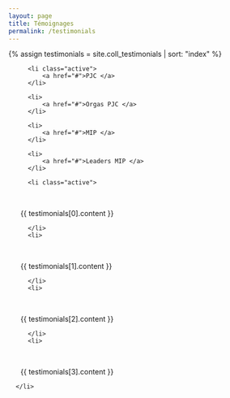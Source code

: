 ```yaml
---
layout: page
title: Témoignages
permalink: /testimonials
---
```

{% assign testimonials = site.coll_testimonials | sort: "index" %}


<ul class="tab" data-tab="47e7fac6-28a7-4470-a67b-1e7406c42f73" data-name="temoignages">
  
      <li class="active">
          <a href="#">PJC </a>
      </li>
  
      <li>
          <a href="#">Orgas PJC </a>
      </li>
  
      <li>
          <a href="#">MIP </a>
      </li>
  
      <li>
          <a href="#">Leaders MIP </a>
      </li>
  
</ul>
<ul class="tab-content" id="47e7fac6-28a7-4470-a67b-1e7406c42f73" data-name="temoignages">
  
      <li class="active">
<br/>

{{ testimonials[0].content }}

      </li>
      <li>
<br/>

{{ testimonials[1].content }}

      </li>
      <li>
<br/>

{{ testimonials[2].content }}

      </li>
      <li>
<br/>

{{ testimonials[3].content }}

</ul>

      </li>
<ul>
